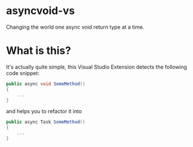 asyncvoid-vs
============

Changing the world one async void return type at a time.

What is this?
=============

It's actually quite simple, this Visual Studio Extension detects the following code snippet:

```csharp
public async void SomeMethod()
{
    ...
}
```

and helps you to refactor it into

```csharp
public async Task SomeMethod()
{
    ...
}
```
